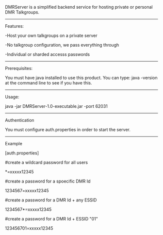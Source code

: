 DMRServer is a simplified backend service for hosting private or personal DMR Talkgroups.  

-----------------------------------------------------------------------------------------------

Features:

-Host your own talkgroups on a private server

-No talkgroup configuration, we pass everything through

-Individual or sharded accesss passwords

-----------------------------------------------------------------------------------------------

Prerequisites:

You must have java installed to use this product.  You can type: java -version  at the command line to see if you have this.

-----------------------------------------------------------------------------------------------


Usage:

java -jar DMRServer-1.0-executable.jar -port 62031

-----------------------------------------------------------------------------------------------

Authentication 

You must configure auth.properties in order to start the server.

-----------------------------------------------------------------------------------------------

Example 

[auth.properties]

#create a wildcard password for all users

*=xxxxx12345

#create a password for a spoecific DMR Id

1234567=xxxxx12345

#create a password for a DMR Id + any ESSID

1234567*=xxxxx12345

#create a password for a DMR Id + ESSID "01"

123456701=xxxxx12345
